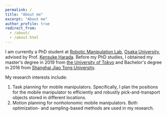 ```yaml
---
permalink: /
title: "About me"
excerpt: "About me"
author_profile: true
redirect_from: 
  - /about/
  - /about.html
---
```


I am currently a PhD student at [Robotic Manipulation Lab](https://www.roboticmanipulation.org/), [Osaka University](https://www.osaka-u.ac.jp/en), advised by Prof. [Kensuke Harada](http://www.hlab.sys.es.osaka-u.ac.jp/people/harada/). Before my PhD studies, I obtained my master's degree in 2019 from [the University of Tokyo](https://www.u-tokyo.ac.jp/en/) and Bachelor's degree in 2016 from [Shanghai Jiao Tong University](http://en.sjtu.edu.cn/).

My research interests include: 
1. Task planning for mobile manipulators. Specifically, I plan the positions for the mobile manipulator to efficiently and robustly pick-and-transport objects stored in different locations.
2. Motion planning for nonholonomic mobile manipulators. Both optimization- and sampling-based methods are used in my research.
